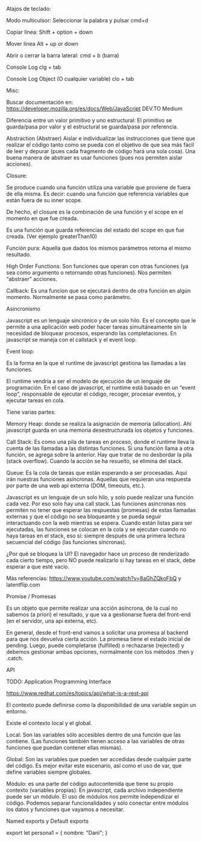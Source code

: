 Atajos de teclado:

Modo multiculsor:
Seleccionar la palabra y pulsar cmd+d

Copiar línea:
Shift + option + down

Mover línea
Alt + up or down

Abrir o cerrar la barra lateral:
cmd + b (barra)

Console Log
clg + tab

Console Log Object (O cualquier variable)
clo + tab

Misc:

Buscar documentación en: https://developer.mozilla.org/es/docs/Web/JavaScript
DEV.TO
Medium

Diferencia entre un valor primitivo y uno estructural:
El primitivo se guarda/pasa por valor y el estructural se guarda/pasa por referencia.

Abstraction (Abstraer)
Aislar e individualizar las instrucciones que tiene que realizar el código
tanto como se pueda con el objetivo de que sea más fácil de leer y depurar
(pues cada fragmento de código hará una sola cosa). Una buena manera de abstraer
es usar funciones (pues nos permiten aislar acciones).

Closure:

Se produce cuando una función utiliza una variable que proviene de fuera de ella misma.
Es decir: cuando una función que referencia variables que están fuera de su inner scope.

De hecho, el closure es la combinación de una función y el scope en el momento en que fue
creada.

Es una función que guarda referencias del estado del scope en que fue creada. (Ver ejemplo greaterThan10)

Función pura:
Aquella que dados los mismos parámetros retorna el mismo resultado.

High Order Functions:
Son funciones que operan con otras funciones (ya sea como argumento
o retornando otras funciones). Nos permiten “abstraer” acciones.

Callback:
Es una funcion que se ejecutará dentro de otra función en algún momento. Normalmente se pasa como parámetro.

Asincronismo

Javascript es un lenguaje sincrónico y de un solo hilo.
Es el concepto que le permite a una aplicación web poder hacer tareas simultáneamente
sin la necesidad de bloquear procesos, esperando las completaciones.
En javascript se maneja con el callstack y el event loop.

Event loop:

Es la forma en la que el runtime de javascript gestiona las llamadas a las funciones.

El runtime vendría a ser el modelo de ejecución de un lenguaje de programación.
En el caso de javascript, el runtime está basado en un “event loop”, responsable de
ejecutar el código, recoger, procesar eventos, y ejecutar tareas en cola.

Tiene varias partes:

Memory Heap: donde se realiza la asignación de memoria (allocation).
Ahí javascript guarda en una memoria desestructurada los objetos y funciones.

Call Stack: Es como una pila de tareas en proceso, donde el runtime lleva la cuenta de
las llamadas a las distintas funciones. Si una función llama a otra función,
se agrega sobre la anterior. Hay que tratar de no desbordar la pila (stack overflow).
Cuando la acción se ha resuelto, se elimina del stack.

Queue: Es la cola de tareas que están esperando a ser procesadas.
Aquí irán nuestras funciones asíncronas. Aquellas que requieran una respuesta por
parte de una web api externa (DOM, timeouts, etc.).

Javascript es un lenguaje de un solo hilo, y solo puede realizar una función cada vez.
Por eso solo hay una call stack. Las funciones asíncronas nos permiten no tener que
esperar las respuestas (promesas) de estas llamadas externas y que el código no
sea bloqueante y se pueda seguir interactuando con la web mientras se espera.
Cuando están listas para ser ejecutadas, las funciones se colocan en la cola y
se ejecutan cuando no haya tareas en el stack, eso sí: siempre después de una
primera lectura secuencial del código (las funciones síncronas).

¿Por qué se bloquea la UI? El navegador hace un proceso de renderizado cada cierto tiempo,
pero NO puede realizarlo si hay tareas en el stack, debe esperar a que esté vacío.

Más referencias: https://www.youtube.com/watch?v=8aGhZQkoFbQ y latentflip.com

Promise / Promesas

Es un objeto que permite realizar una acción asíncrona, de la cual no sabemos (a priori)
el resultado, y que va a gestionarse fuera del front-end (en el servidor, una api externa, etc).

En general, desde el front-end vamos a solicitar una promesa al backend para que nos
devuelva cierta acción. La promesa tiene el estado inicial de pending. Luego,
puede completarse (fulfilled) o rechazarse (rejected) y debemos gestionar ambas opciones,
normalmente con los métodos .then y .catch.

API

TODO: Application Programming Interface

https://www.redhat.com/es/topics/api/what-is-a-rest-api

El contexto puede definirse como la disponibilidad de una variable según un entorno.

Existe el contexto local y el global.

Local: Son las variables sólo accesibles dentro de una función que las contiene.
(Las funciones también tienen acceso a las variables de otras funciones que puedan contener ellas mismas).

Global: Son las variables que pueden ser accedidas desde cualquier parte del código.
Es mejor evitar este escenario, así como el uso de var, que define variables siempre globales.

Módulo: es una parte del código autocontenida que tiene su propio contexto (variables propias).
En javascript, cada archivo independiente puede ser un módulo.
El uso de módulos nos permite independizar el código.
Podemos separar funcionalidades y sólo conectar entre módulos los datos y funciones que vayamos a necesitar.

Named exports y Default exports

export let persona1 = {
nombre: "Dani";
}
